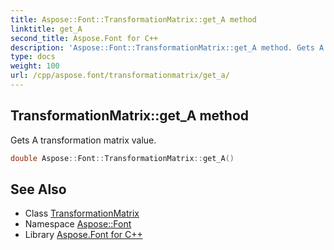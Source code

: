 ```yaml
---
title: Aspose::Font::TransformationMatrix::get_A method
linktitle: get_A
second_title: Aspose.Font for C++
description: 'Aspose::Font::TransformationMatrix::get_A method. Gets A transformation matrix value in C++.'
type: docs
weight: 100
url: /cpp/aspose.font/transformationmatrix/get_a/
---
```

## TransformationMatrix::get_A method


Gets A transformation matrix value.

```cpp
double Aspose::Font::TransformationMatrix::get_A()
```

## See Also

* Class [TransformationMatrix](../)
* Namespace [Aspose::Font](../../)
* Library [Aspose.Font for C++](../../../)
